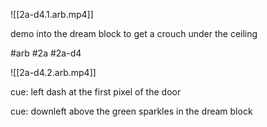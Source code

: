 

![[2a-d4.1.arb.mp4]]

demo into the dream block to get a crouch under the ceiling

#arb #2a #2a-d4



![[2a-d4.2.arb.mp4]]

cue: left dash at the first pixel of the door

cue: downleft above the green sparkles in the dream block

